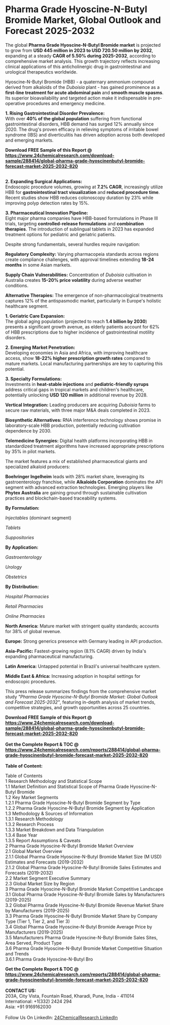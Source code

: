 <h1>Pharma Grade Hyoscine-N-Butyl Bromide Market, Global Outlook and Forecast 2025-2032</h1><p>The global <strong>Pharma Grade Hyoscine-N-Butyl Bromide market</strong> is projected to grow from <strong>USD 445 million in 2023 to USD 720.50 million by 2032</strong>, expanding at a steady <strong>CAGR of 5.50% during 2025-2032</strong>, according to comprehensive market analysis. This growth trajectory reflects increasing clinical applications of this anticholinergic drug in gastrointestinal and urological therapeutics worldwide.</p><p>Hyoscine-N-Butyl Bromide (HBB) - a quaternary ammonium compound derived from alkaloids of the <em>Duboisia</em> plant - has gained prominence as a <strong>first-line treatment for acute abdominal pain</strong> and <strong>smooth muscle spasms</strong>. Its superior bioavailability and targeted action make it indispensable in pre-operative procedures and emergency medicine.</p><p><strong>1. Rising Gastrointestinal Disorder Prevalence:</strong><br>
With over <strong>40% of the global population</strong> suffering from functional gastrointestinal disorders, HBB demand has surged 12% annually since 2020. The drug's proven efficacy in relieving symptoms of irritable bowel syndrome (IBS) and diverticulitis has driven adoption across both developed and emerging markets.</p><div><b>Download FREE Sample of this Report @ 
            <a href="https://www.24chemicalresearch.com/download-sample/288414/global-pharma-grade-hyoscinenbutyl-bromide-forecast-market-2025-2032-820">
            https://www.24chemicalresearch.com/download-sample/288414/global-pharma-grade-hyoscinenbutyl-bromide-forecast-market-2025-2032-820</a></b></div><br><p><strong>2. Expanding Surgical Applications:</strong><br>
Endoscopic procedure volumes, growing at <strong>7.2% CAGR</strong>, increasingly utilize HBB for <strong>gastrointestinal tract visualization</strong> and <strong>reduced procedure time</strong>. Recent studies show HBB reduces colonoscopy duration by 23% while improving polyp detection rates by 15%.</p><p><strong>3. Pharmaceutical Innovation Pipeline:</strong><br>
Eight major pharma companies have HBB-based formulations in Phase III trials, targeting <strong>controlled-release formulations</strong> and <strong>combination therapies</strong>. The introduction of sublingual tablets in 2023 has expanded treatment options for pediatric and geriatric patients.</p><p>Despite strong fundamentals, several hurdles require navigation:</p><p><strong>Regulatory Complexity:</strong> Varying pharmacopeia standards across regions create compliance challenges, with approval timelines extending <strong>18-24 months</strong> in some Asian markets.</p><p><strong>Supply Chain Vulnerabilities:</strong> Concentration of <em>Duboisia</em> cultivation in Australia creates <strong>15-20% price volatility</strong> during adverse weather conditions.</p><p><strong>Alternative Therapies:</strong> The emergence of non-pharmacological treatments captures 12% of the antispasmodic market, particularly in Europe's holistic healthcare segment.</p><p><strong>1. Geriatric Care Expansion:</strong><br>
The global aging population (projected to reach <strong>1.4 billion by 2030</strong>) presents a significant growth avenue, as elderly patients account for 62% of HBB prescriptions due to higher incidence of gastrointestinal motility disorders.</p><p><strong>2. Emerging Market Penetration:</strong><br>
Developing economies in Asia and Africa, with improving healthcare access, show <strong>18-22% higher prescription growth rates</strong> compared to mature markets. Local manufacturing partnerships are key to capturing this potential.</p><p><strong>3. Specialty Formulations:</strong><br>
Investments in <strong>heat-stable injections</strong> and <strong>pediatric-friendly syrups</strong> address critical gaps in tropical markets and children's healthcare, potentially unlocking <strong>USD 120 million</strong> in additional revenue by 2028.</p><p><strong>Vertical Integration:</strong> Leading producers are acquiring <em>Duboisia</em> farms to secure raw materials, with three major M&amp;A deals completed in 2023.</p><p><strong>Biosynthetic Alternatives:</strong> RNA interference technology shows promise in laboratory-scale HBB production, potentially reducing cultivation dependence by 2030.</p><p><strong>Telemedicine Synergies:</strong> Digital health platforms incorporating HBB in standardized treatment algorithms have increased appropriate prescriptions by 35% in pilot markets.</p><p>The market features a mix of established pharmaceutical giants and specialized alkaloid producers:</p><p><strong>Boehringer Ingelheim</strong> leads with 28% market share, leveraging its gastroenterology franchise, while <strong>Alkaloids Corporation</strong> dominates the API segment with advanced extraction technologies. Emerging players like <strong>Phytex Australia</strong> are gaining ground through sustainable cultivation practices and blockchain-based traceability systems.</p><p><strong>By Formulation:</strong></p><p><em>Injectables</em> (dominant segment)</p><p><em>Tablets</em></p><p><em>Suppositories</em></p><p><strong>By Application:</strong></p><p><em>Gastroenterology</em></p><p><em>Urology</em></p><p><em>Obstetrics</em></p><p><strong>By Distribution:</strong></p><p><em>Hospital Pharmacies</em></p><p><em>Retail Pharmacies</em></p><p><em>Online Pharmacies</em></p><p><strong>North America:</strong> Mature market with stringent quality standards; accounts for 38% of global revenue.</p><p><strong>Europe:</strong> Strong generics presence with Germany leading in API production.</p><p><strong>Asia-Pacific:</strong> Fastest-growing region (8.1% CAGR) driven by India's expanding pharmaceutical manufacturing.</p><p><strong>Latin America:</strong> Untapped potential in Brazil's universal healthcare system.</p><p><strong>Middle East &amp; Africa:</strong> Increasing adoption in hospital settings for endoscopic procedures.</p><p>This press release summarizes findings from the comprehensive market study <em>"Pharma Grade Hyoscine-N-Butyl Bromide Market: Global Outlook and Forecast 2025-2032"</em>, featuring in-depth analysis of market trends, competitive strategies, and growth opportunities across 25 countries.</p><div><b>Download FREE Sample of this Report @ 
            <a href="https://www.24chemicalresearch.com/download-sample/288414/global-pharma-grade-hyoscinenbutyl-bromide-forecast-market-2025-2032-820">
            https://www.24chemicalresearch.com/download-sample/288414/global-pharma-grade-hyoscinenbutyl-bromide-forecast-market-2025-2032-820</a></b></div><br><div><b>Get the Complete Report & TOC @ 
            <a href="https://www.24chemicalresearch.com/reports/288414/global-pharma-grade-hyoscinenbutyl-bromide-forecast-market-2025-2032-820">
            https://www.24chemicalresearch.com/reports/288414/global-pharma-grade-hyoscinenbutyl-bromide-forecast-market-2025-2032-820</a></b></div><br>
            <b>Table of Content:</b><p>Table of Contents<br />
1 Research Methodology and Statistical Scope<br />
1.1 Market Definition and Statistical Scope of Pharma Grade Hyoscine-N-Butyl Bromide<br />
1.2 Key Market Segments<br />
1.2.1 Pharma Grade Hyoscine-N-Butyl Bromide Segment by Type<br />
1.2.2 Pharma Grade Hyoscine-N-Butyl Bromide Segment by Application<br />
1.3 Methodology & Sources of Information<br />
1.3.1 Research Methodology<br />
1.3.2 Research Process<br />
1.3.3 Market Breakdown and Data Triangulation<br />
1.3.4 Base Year<br />
1.3.5 Report Assumptions & Caveats<br />
2 Pharma Grade Hyoscine-N-Butyl Bromide Market Overview<br />
2.1 Global Market Overview<br />
2.1.1 Global Pharma Grade Hyoscine-N-Butyl Bromide Market Size (M USD) Estimates and Forecasts (2019-2032)<br />
2.1.2 Global Pharma Grade Hyoscine-N-Butyl Bromide Sales Estimates and Forecasts (2019-2032)<br />
2.2 Market Segment Executive Summary<br />
2.3 Global Market Size by Region<br />
3 Pharma Grade Hyoscine-N-Butyl Bromide Market Competitive Landscape<br />
3.1 Global Pharma Grade Hyoscine-N-Butyl Bromide Sales by Manufacturers (2019-2025)<br />
3.2 Global Pharma Grade Hyoscine-N-Butyl Bromide Revenue Market Share by Manufacturers (2019-2025)<br />
3.3 Pharma Grade Hyoscine-N-Butyl Bromide Market Share by Company Type (Tier 1, Tier 2, and Tier 3)<br />
3.4 Global Pharma Grade Hyoscine-N-Butyl Bromide Average Price by Manufacturers (2019-2025)<br />
3.5 Manufacturers Pharma Grade Hyoscine-N-Butyl Bromide Sales Sites, Area Served, Product Type<br />
3.6 Pharma Grade Hyoscine-N-Butyl Bromide Market Competitive Situation and Trends<br />
3.6.1 Pharma Grade Hyoscine-N-Butyl Bro</p><div><b>Get the Complete Report & TOC @ 
            <a href="https://www.24chemicalresearch.com/reports/288414/global-pharma-grade-hyoscinenbutyl-bromide-forecast-market-2025-2032-820">
            https://www.24chemicalresearch.com/reports/288414/global-pharma-grade-hyoscinenbutyl-bromide-forecast-market-2025-2032-820</a></b></div><br><b>CONTACT US:</b><br>
            203A, City Vista, Fountain Road, Kharadi, Pune, India - 411014<br>
            International: +1(332) 2424 294<br>
            Asia: +91 9169162030 <br><br>
            Follow Us On LinkedIn: <a href="https://www.linkedin.com/company/24chemicalresearch/">24ChemicalResearch LinkedIn</a>